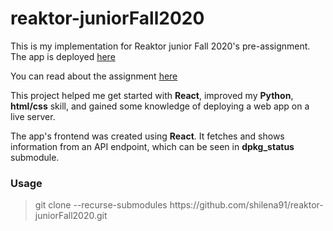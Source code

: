 # reaktor-juniorFall2020

This is my implementation for Reaktor junior Fall 2020's pre-assignment. The app is deployed [here](https://hoang-reaktorfall2020.herokuapp.com/)

You can read about the assignment [here](https://www.reaktor.com/junior-dev-assignment/)

This project helped me get started with **React**, improved my **Python**, **html/css** skill, and gained some knowledge of deploying a web app on a live server.

The app's frontend was created using **React**. It fetches and shows information from an API endpoint, which can be seen in **dpkg_status** submodule.

### Usage
> git clone --recurse-submodules ht<span>tps://github.com/shilena91/reaktor-juniorFall2020.git
